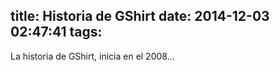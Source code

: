 title: Historia de GShirt
date: 2014-12-03 02:47:41
tags:
---
La historia de GShirt, inicia en el 2008...
